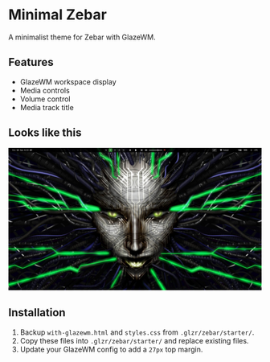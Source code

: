 # Minimal Zebar

A minimalist theme for Zebar with GlazeWM.

## Features

- GlazeWM workspace display
- Media controls
- Volume control
- Media track title

## Looks like this

![image](https://github.com/hax2/minimal-zebar-config/blob/main/image.jpg?raw=true)


## Installation

1. Backup `with-glazewm.html` and `styles.css` from `.glzr/zebar/starter/`.
2. Copy these files into `.glzr/zebar/starter/` and replace existing files.
3. Update your GlazeWM config to add a `27px` top margin.
